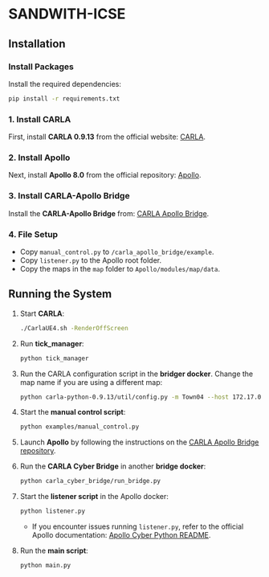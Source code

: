 # SANDWITH-ICSE

## Installation

### Install Packages  
Install the required dependencies:
```bash
pip install -r requirements.txt
```

### 1. Install CARLA  
First, install **CARLA 0.9.13** from the official website: [CARLA](https://carla.org/).

### 2. Install Apollo  
Next, install **Apollo 8.0** from the official repository: [Apollo](https://github.com/ApolloAuto/apollo).

### 3. Install CARLA-Apollo Bridge  
Install the **CARLA-Apollo Bridge** from: [CARLA Apollo Bridge](https://github.com/MaisJamal/carla_apollo_bridge).

### 4. File Setup  
- Copy `manual_control.py` to `/carla_apollo_bridge/example`.  
- Copy `listener.py` to the Apollo root folder.  
- Copy the maps in the `map` folder to `Apollo/modules/map/data`.

## Running the System  

1. Start **CARLA**:  
   ```bash
   ./CarlaUE4.sh -RenderOffScreen
   ```
2. Run **tick_manager**:  
   ```bash
   python tick_manager
   ```
3. Run the CARLA configuration script in the **bridger docker**. Change the map name if you are using a different map:  
   ```bash
   python carla-python-0.9.13/util/config.py -m Town04 --host 172.17.0.1
   ```
4. Start the **manual control script**:  
   ```bash
   python examples/manual_control.py
   ```
5. Launch **Apollo** by following the instructions on the [CARLA Apollo Bridge repository](https://github.com/MaisJamal/carla_apollo_bridge).  
6. Run the **CARLA Cyber Bridge** in another **bridge docker**:  
   ```bash
   python carla_cyber_bridge/run_bridge.py
   ```
7. Start the **listener script** in the Apollo docker:  
   ```bash
   python listener.py
   ```
   - If you encounter issues running `listener.py`, refer to the official Apollo documentation: [Apollo Cyber Python README](https://github.com/ApolloAuto/apollo/blob/master/cyber/python/README.md).

8. Run the **main script**:  
   ```bash
   python main.py
   